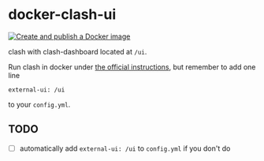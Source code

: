 # docker-clash-ui

[![Create and publish a Docker image](https://github.com/tnextday/docker-clash-ui/actions/workflows/release-package.yml/badge.svg)](https://github.com/tnextday/docker-clash-ui/actions/workflows/release-package.yml)

clash with clash-dashboard located at `/ui`.

Run clash in docker under [the official instructions](https://github.com/Dreamacro/clash/wiki/Run-clash-in-docker), but remember to add one line
```
external-ui: /ui
```
to your `config.yml`.

## TODO
- [ ] automatically add `external-ui: /ui` to `config.yml` if you don't do
